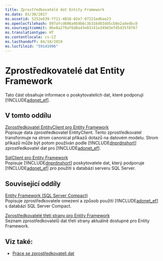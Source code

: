 ```yaml
---
title: Zprostředkovatelé dat Entity Framework
ms.date: 03/30/2017
ms.assetid: 5252e639-ff11-4818-82e7-07221ed6ae23
ms.openlocfilehash: 897afcd606a9b9b6c3b316d03dd5cb8e2adedbc0
ms.sourcegitcommit: 0be8a279af6d8a43e03141e349d3efd5d35f8767
ms.translationtype: HT
ms.contentlocale: cs-CZ
ms.lasthandoff: 04/18/2019
ms.locfileid: "59141996"
---
```

# <a name="entity-framework-data-providers"></a>Zprostředkovatelé dat Entity Framework
Tato část obsahuje informace o poskytovatelích dat, které podporují [!INCLUDE[adonet_ef](../../../../../includes/adonet-ef-md.md)].  
  
## <a name="in-this-section"></a>V tomto oddílu  
 [Zprostředkovatel EntityClient pro Entity Framework](../../../../../docs/framework/data/adonet/ef/entityclient-provider-for-the-entity-framework.md)  
 Popisuje data zprostředkovatel EntityClient. Tento zprostředkovatel transformuje na strom canonical příkazů dotazů na datovém modelu. Strom příkazů může být potom používán podle [!INCLUDE[dnprdnshort](../../../../../includes/dnprdnshort-md.md)] zprostředkovatel dat pro [!INCLUDE[adonet_ef](../../../../../includes/adonet-ef-md.md)].  
  
 [SqlClient pro Entity Framework](../../../../../docs/framework/data/adonet/ef/sqlclient-for-the-entity-framework.md)  
 Popisuje [!INCLUDE[dnprdnshort](../../../../../includes/dnprdnshort-md.md)] poskytovatele dat, který podporuje [!INCLUDE[adonet_ef](../../../../../includes/adonet-ef-md.md)] pro použití s databází serveru SQL Server.  
  
## <a name="related-sections"></a>Související oddíly  
 [Entity Framework (SQL Server Compact)](https://go.microsoft.com/fwlink/?LinkId=135638)  
 Popisuje zprostředkovatele omezení a způsob použití [!INCLUDE[adonet_ef](../../../../../includes/adonet-ef-md.md)] s databází SQL Server Compact.  
  
 [Zprostředkovatelé třetí strany pro Entity Framework](https://go.microsoft.com/fwlink/?LinkId=143699)  
 Seznam zprostředkovatelů dat třetí strany aktuálně dostupné pro Entity Framework.  
  
## <a name="see-also"></a>Viz také:

- [Práce se zprostředkovateli dat](../../../../../docs/framework/data/adonet/ef/working-with-data-providers.md)
